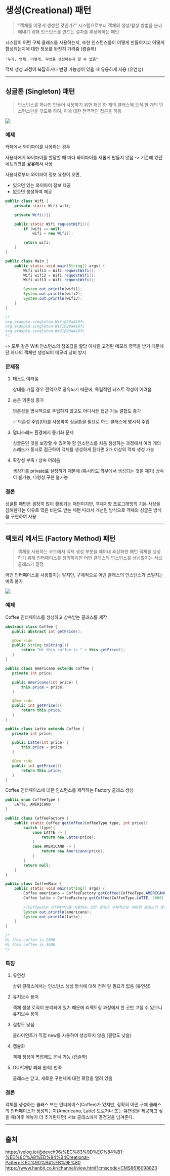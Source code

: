 # 생성(Creational) 패턴

> "객체를 어떻게 생성할 것인가?"
시스템으로부터 객체의 생성/합성 방법을 분리해내기 위해 인스턴스를 만드는 절차를 추상화하는 패턴

시스템이 어떤 구체 클래스를 사용하는지, 또한 인스턴스를이 어떻게 만들어지고 어떻게 합성되는지에 대한 정보를 완전히 가려줌 (캡슐화)
	
    '누가, 언제, 어떻게, 무엇을 생성하는지 알 수 없음"
    
객체 생성 과정이 복잡하거나 변경 가능성이 있을 때 유용하게 사용 (유연성)

---

## 싱글톤 (Singleton) 패턴

> 인스턴스를 하나만 만들어 사용하기 위한 패턴
한 개의 클래스에 오직 한 개의 인스턴스만을 갖도록 하여, 이에 대한 전역적인 접근을 허용

![](https://velog.velcdn.com/images/khhkmg0205/post/07074f98-35c0-41f3-afe3-8329eec254ed/image.png)


### 예제

카페에서 와이파이를 사용하는 경우

사용자에게 와이파이를 할당할 때 마다 와이파이를 새롭게 만들지 않음 
-> 기존에 있던 네트워크를 **공유**해서 사용

사용자로부터 와이파이 정보 요청이 오면,
 * 있으면 있는 와이파이 정보 제공
 * 없으면 생성하여 제공
 
```java
public class Wifi {
    private static Wifi wifi;

    private Wifi(){}

    public static Wifi requestWifi(){
        if (wifi == null)
            wifi = new Wifi();

        return wifi;
    }
}

public class Main {
    public static void main(String[] args) {
        Wifi wifi1 = Wifi.requestWifi();
        Wifi wifi2 = Wifi.requestWifi();
        Wifi wifi3 = Wifi.requestWifi();

        System.out.println(wifi1);
        System.out.println(wifi2);
        System.out.println(wifi3);
    }
}

/*
org.example.singleton.Wifi@28a418fc
org.example.singleton.Wifi@28a418fc
org.example.singleton.Wifi@28a418fc
*/
```

-> 모두 같은 Wifi 인스턴스의 참조값을 할당
이처럼 고정된 메모리 영역을 받기 때문에 단 하나의 객체만 생성되어 메모리 낭비 방지

### 문제점

1. 테스트 여러움
	
    상태를 가질 경우 전역으로 공유되기 때문에, 독립적인 테스트 작성이 어려움
    
2. 숨은 의존성 증가

	의존성을 명시적으로 주입하지 않고도 어디서든 접근 가능
    결합도 증가
    
    ✅ 의존성 주입(DI)를 사용하여 싱글톤을 필요로 하는 클래스에 명시적 주입
    
3. 멀티스레드 환경에서 동기화 문제

	싱글톤인 것을 보장할 수 있어야 함
    인스턴스를 처음 생성하는 과정에서 여러 개의 스레드가 동시로 접근하여 객체를 생성하게 된다면 2개 이상의 객체 생성 가능
    
 4. 확장성 부족 / 상속 어려움
 
 	생성자를 private로 설정하기 때문에 (혹시라도 외부에서 생성되는 것을 제지) 상속이 불가능, 다형성 구현 불가능
    
 
### 결론
 싱글톤 패턴은 굉장히 많이 활용되는 패턴이지만, 객체지향 프로그래밍의 기본 사상을 침해한다는 이유로 많은 비판도 받는 패턴
 따라서 개선된 방식으로 객체의 싱글톤 방식을 구현하여 사용
 
 ---

 ## 팩토리 메서드 (Factory Method) 패턴
 
 > 객체를 사용하는 코드에서 객체 생성 부분을 떼어내 추상화한 패턴
 객체를 생성하기 위해 인터페이스를 정의하지만 어떤 클래스의 인스턴스를 생성할지는 서브 클래스가 결정
  
어떤 인터페이스를 사용할지는 알지만, 구체적으로 어떤 클래스의 인스턴스가 쓰일지는 예측 불가

![](https://velog.velcdn.com/images/khhkmg0205/post/0740838c-5525-437b-900c-1be791e87071/image.png)

 
 ### 예제
 
 Coffee 인터페이스를 생성하고 상속받는 클래스를 제작
 
 ```java
 abstract class Coffee {
    public abstract int getPrice();

    @Override
    public String toString(){
        return "Hi this coffee is " + this.getPrice();
    }
}

public class Americano extends Coffee {
    private int price;

    public Americano(int price) {
        this.price = price;
    }

    @Override
    public int getPrice(){
        return this.price;
    }
}

public class Latte extends Coffee {
    private int price;

    public Latte(int price) {
        this.price = price;
    }

    @Override
    public int getPrice(){
        return this.price;
    }
}
```

Coffee 인터페이스에 대한 인스턴스를 제작하는 Factory 클래스 생성


```java
public enum CoffeeType {
    LATTE, AMERICANO
}

public class CoffeeFactory {
    public static Coffee getCoffee(CoffeeType type, int price){
        switch (type){
            case LATTE -> {
                return new Latte(price);
            }
            case AMERICANO -> {
                return new Americano(price);
            }
        }
        return null;
    }
}

public class CoffeeMain {
    public static void main(String[] args) {
        Coffee americano = CoffeeFactory.getCoffee(CoffeeType.AMERICANO, 2000);
        Coffee latte = CoffeeFactory.getCoffee(CoffeeType.LATTE, 3000);
        
        //Coffee라는 인터페이스를 사용하는 것은 알지만 구체적으로 어떠한 클래스가 생성되는지는 알 수 없음. CoffeeFactory 메서드 내부에서만 확인 가능
        System.out.println(americano);
        System.out.println(latte);
    }
}

/*
Hi this coffee is 2000
Hi this coffee is 3000
*/
```

### 특징

1. 유연성

	상위 클래스에서는 인스턴스 생성 방식에 대해 전혀 알 필요가 없음 (유연성)
    
2. 유지보수 용이

	객체 생성 로직이 분리되어 있기 때문에 리팩토링 과정에서 한 곳만 고칠 수 있으니 유지보수 용이
    
3. 결합도 낮음

	클라이언트가 직접 new를 사용하여 생성하지 않음 (결합도 낮음)

4. 캡슐화

	객체 생성이 복잡해도 은닉 가능 (캡슐화)

5. OCP(개방 폐쇄 원칙) 만족

	클래스는 닫고, 새로운 구현체에 대한 확장을 열려 있음

### 결론

객체를 생성하는 클래스 또는 인터페이스(Coffee)가 있지만, 
정확히 어떤 구체 클래스의 인터페이스가 생성되는지(Americano, Latte) 모르거나 
또는 유연성을 제공하고 싶을 때(이후 메뉴가 더 추가된다면) 
서브 클래스에게 결정권을 넘겨준다.

---

## 출처

https://velog.io/@devch96/%EC%83%9D%EC%84%B1-%ED%8C%A8%ED%84%B4Creational-Pattern%EC%9D%B4%EB%9E%80
https://www.hanbit.co.kr/channel/view.html?cmscode=CMS8616098823
